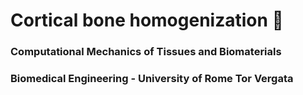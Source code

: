 # Cortical bone homogenization 🦴
### Computational Mechanics of Tissues and Biomaterials
### Biomedical Engineering - University of Rome Tor Vergata

